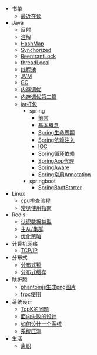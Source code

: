- 书单
  - [最近在读](books/read.md) 
- Java
  - [反射](Java/基本/反射.md)
  - [注解](Java/基本/注解.md)
  - [HashMap](Java/基本/HashMap.md)
  - [Synchorized](Java/基本/Synchorized.md)  
  - [ReentrantLock](Java/基本/ReentrantLock.md)
  - [threadLocal](Java/基本/threadLocal.md)
  - [线程池](Java/基本/线程池.md)
  - [JVM](Java/基本/JVM.md)
  - [GC](Java/基本/GC.md)
  - [内存调优](Java/基本/内存调优.md)
  - [内存调优第二篇](Java/基本/内存调优第二篇.md)
  - [jar打包](Java/基本/package.md)
    - spring
        -  [前言](Java/spring/前言.md)
        -  [基本概念](Java/spring/基本概念.md)
        -  [Spring生命周期](Java/spring/Spring生命周期.md)
        -  [Spring依赖注入](Java/spring/Spring依赖注入.md)
        -  [IOC](Java/spring/SpringIOC.md)
        -  [Spring循环依赖](Java/spring/Spring循环依赖.md)
        -  [SpringAop代理](Java/spring/SpringAop代理.md)
        -  [SpringAware](Java/spring/SpringAware.md)
        -  [Spring常用Annotation](Java/spring/annotation.md)  
    - springboot
      -  [SpringBootStarter](Java/springboot/starter.md)
- Linux
  - [cpu排查流程](Llinux/cpuError.md)
  - [常见使用指南](Llinux/guide.md)
- Redis
  - [认识数据类型](redis/初识.md)
  - [主从/集群](redis/架构.md)
  - [优化策略](redis/优化方向.md)
- 计算机网络
  - [TCP/IP](network/base.md)
- 分布式
  - [分布式锁](分布式/分布式锁.md) 
  - [分布式缓存](分布式/分布式缓存.md) 
- 瞎折腾
  - [phantomjs生成png图片](瞎折腾/phantomjs生成png图片.md)
  - [frpc使用](瞎折腾/frpc.md)
- 系统设计
  - [TopK的问题](系统设计/TopK.md)
  - [面向失败的设计](系统设计/面向失败的设计.md)
  - [如何设计一个系统](系统设计/如何设计一个系统.md)  
  - [系统压测](系统设计/系统压测/Pressure.md)
- 生活
  - [离职](生活/运气与实力.md)  